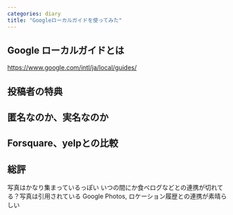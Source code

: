 ```yaml
---
categories: diary
title: "Googleローカルガイドを使ってみた"
---
```




## Google ローカルガイドとは

https://www.google.com/intl/ja/local/guides/

## 投稿者の特典


## 匿名なのか、実名なのか


## Forsquare、yelpとの比較


## 総評
写真はかなり集まっているっぽい
いつの間にか食べログなどとの連携が切れてる？写真は引用されている
Google Photos, ロケーション履歴との連携が素晴らしい


